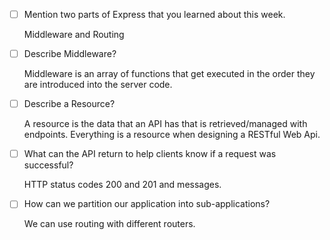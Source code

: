 - [ ] Mention two parts of Express that you learned about this week.

    Middleware and Routing

- [ ] Describe Middleware?

    Middleware is an array of functions that get executed in the order they are introduced into the server code. 

- [ ] Describe a Resource?

    A resource is the data that an API has that is retrieved/managed with endpoints. Everything is a resource when designing a RESTful Web Api.
    
- [ ] What can the API return to help clients know if a request was successful?

    HTTP status codes 200 and 201 and messages.

- [ ] How can we partition our application into sub-applications?

    We can use routing with different routers.